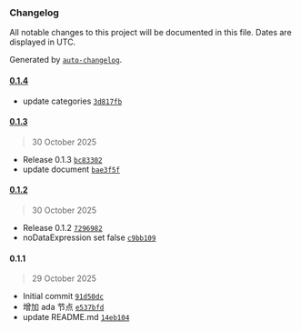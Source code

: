 ### Changelog

All notable changes to this project will be documented in this file. Dates are displayed in UTC.

Generated by [`auto-changelog`](https://github.com/CookPete/auto-changelog).

#### [0.1.4](https://github.com/Saber-Kurama/n8n-nodes-ada/compare/0.1.3...0.1.4)

- update categories [`3d817fb`](https://github.com/Saber-Kurama/n8n-nodes-ada/commit/3d817fb9b5f718268a48bb631b1d905c0d9493df)

#### [0.1.3](https://github.com/Saber-Kurama/n8n-nodes-ada/compare/0.1.2...0.1.3)

> 30 October 2025

- Release 0.1.3 [`bc83302`](https://github.com/Saber-Kurama/n8n-nodes-ada/commit/bc833025dd3d3f11ed75033352cdc8273dcd90c6)
- update document [`bae3f5f`](https://github.com/Saber-Kurama/n8n-nodes-ada/commit/bae3f5f78c31e78187270096bad24bdda0b985c7)

#### [0.1.2](https://github.com/Saber-Kurama/n8n-nodes-ada/compare/0.1.1...0.1.2)

> 30 October 2025

- Release 0.1.2 [`7296982`](https://github.com/Saber-Kurama/n8n-nodes-ada/commit/7296982cba01ad443e40426f1ef5d4fc1206b829)
- noDataExpression set false [`c9bb109`](https://github.com/Saber-Kurama/n8n-nodes-ada/commit/c9bb1099276651ff82ec0ad6fb572ee58f5de9df)

#### 0.1.1

> 29 October 2025

- Initial commit [`91d50dc`](https://github.com/Saber-Kurama/n8n-nodes-ada/commit/91d50dc7d51529382ab342c6d7e2fc45678ea787)
- 增加 ada 节点 [`e537bfd`](https://github.com/Saber-Kurama/n8n-nodes-ada/commit/e537bfda46f9583e5512f2e787503feeb63c763d)
- update README.md [`14eb104`](https://github.com/Saber-Kurama/n8n-nodes-ada/commit/14eb104100cc642d5fc3f1bf66750d3c8d29c167)
